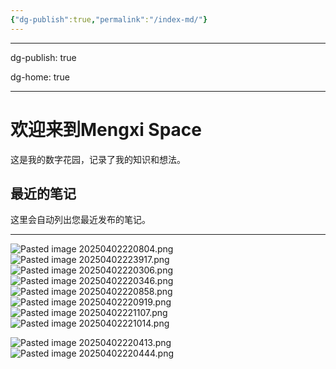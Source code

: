 ```yaml
---
{"dg-publish":true,"permalink":"/index-md/"}
---
```



---
dg-publish: true

dg-home: true

---

  

# 欢迎来到Mengxi Space

  

这是我的数字花园，记录了我的知识和想法。

  

## 最近的笔记

  

这里会自动列出您最近发布的笔记。

---

![Pasted image 20250402220804.png](/img/user/Pasted%20image%2020250402220804.png)
![Pasted image 20250402223917.png](/img/user/Pasted%20image%2020250402223917.png)
![Pasted image 20250402220306.png](/img/user/Pasted%20image%2020250402220306.png)![Pasted image 20250402220346.png](/img/user/Pasted%20image%2020250402220346.png)
![Pasted image 20250402220858.png](/img/user/Pasted%20image%2020250402220858.png)![Pasted image 20250402220919.png](/img/user/Pasted%20image%2020250402220919.png)
![Pasted image 20250402221107.png](/img/user/Pasted%20image%2020250402221107.png)
![Pasted image 20250402221014.png](/img/user/Pasted%20image%2020250402221014.png)

![Pasted image 20250402220413.png](/img/user/Pasted%20image%2020250402220413.png)![Pasted image 20250402220444.png](/img/user/Pasted%20image%2020250402220444.png)